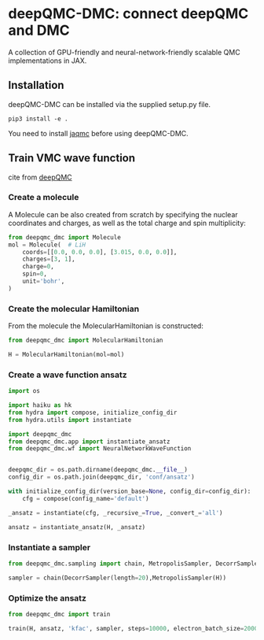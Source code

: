 # deepQMC-DMC: connect deepQMC and DMC

A collection of GPU-friendly and neural-network-friendly scalable QMC implementations in JAX.

## Installation
deepQMC-DMC can be installed via the supplied setup.py file.
```shell
pip3 install -e .
```
You need to install [jaqmc](https://github.com/bytedance/jaqmc) before using deepQMC-DMC. 

## Train VMC wave function 
cite from [deepQMC](https://deepqmc.github.io/tutorial.html)
### Create a molecule
A Molecule can be also created from scratch by specifying the nuclear coordinates and charges, as well as the total charge and spin multiplicity:

```python
from deepqmc_dmc import Molecule
mol = Molecule(  # LiH
    coords=[[0.0, 0.0, 0.0], [3.015, 0.0, 0.0]],
    charges=[3, 1],
    charge=0,
    spin=0,
    unit='bohr',
)
```
### Create the molecular Hamiltonian
From the molecule the MolecularHamiltonian is constructed:
```python
from deepqmc_dmc import MolecularHamiltonian

H = MolecularHamiltonian(mol=mol)
```
### Create a wave function ansatz
```python
import os

import haiku as hk
from hydra import compose, initialize_config_dir
from hydra.utils import instantiate

import deepqmc_dmc
from deepqmc_dmc.app import instantiate_ansatz
from deepqmc_dmc.wf import NeuralNetworkWaveFunction


deepqmc_dir = os.path.dirname(deepqmc_dmc.__file__)
config_dir = os.path.join(deepqmc_dir, 'conf/ansatz')

with initialize_config_dir(version_base=None, config_dir=config_dir):
    cfg = compose(config_name='default')

_ansatz = instantiate(cfg, _recursive_=True, _convert_='all')

ansatz = instantiate_ansatz(H, _ansatz)
```
### Instantiate a sampler
```python
from deepqmc_dmc.sampling import chain, MetropolisSampler, DecorrSampler

sampler = chain(DecorrSampler(length=20),MetropolisSampler(H))
```
### Optimize the ansatz
```python
from deepqmc_dmc import train

train(H, ansatz, 'kfac', sampler, steps=10000, electron_batch_size=2000, seed=42)
```
